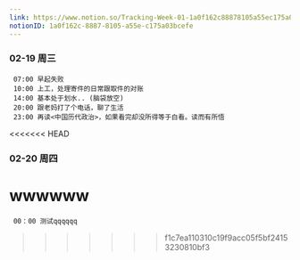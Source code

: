 ```yaml
---
link: https://www.notion.so/Tracking-Week-01-1a0f162c88878105a55ec175a03bcefe
notionID: 1a0f162c-8887-8105-a55e-c175a03bcefe
---
```

### 02-19 周三

	 07:00 早起失败
	 10:00 上工，处理寄件的日常跟取件的对账
	 14:00 基本处于划水.. (脑袋放空)
	 20:00 跟老妈打了个电话，聊了生活
	 23:00 再读<中国历代政治>，如果看完却没所得等于白看。读而有所悟
<<<<<<< HEAD


### 02-20 周四

wwwwww
=======
     00：00 测试qqqqqq
>>>>>>> f1c7ea110310c19f9acc05f5bf24153230810bf3
